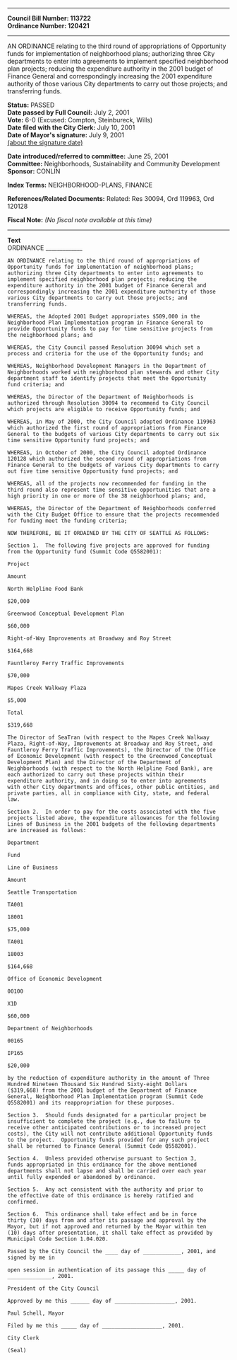 * * * * *  
  
**Council Bill Number: [](#h0)[](#h2)113722**   
**Ordinance Number: 120421**  
  
* * * * *  
  
AN ORDINANCE relating to the third round of appropriations of Opportunity funds for implementation of neighborhood plans; authorizing three City departments to enter into agreements to implement specified neighborhood plan projects; reducing the expenditure authority in the 2001 budget of Finance General and correspondingly increasing the 2001 expenditure authority of those various City departments to carry out those projects; and transferring funds.  
  
**Status:** PASSED   
**Date passed by Full Council:** July 2, 2001   
**Vote:** 6-0 (Excused: Compton, Steinbureck, Wills)   
**Date filed with the City Clerk:** July 10, 2001   
**Date of Mayor's signature:** July 9, 2001   
[(about the signature date)](/~public/approvaldate.htm)   
  
  
**Date introduced/referred to committee:** June 25, 2001   
**Committee:** Neighborhoods, Sustainability and Community Development   
**Sponsor:** CONLIN   
  
**Index Terms:** NEIGHBORHOOD-PLANS, FINANCE  
  
**References/Related Documents:** Related: Res 30094, Ord 119963, Ord 120128  
  
**Fiscal Note:** *(No fiscal note available at this time)*  
  
* * * * *  
  
**Text**  
    ORDINANCE _____________  
  
    AN ORDINANCE relating to the third round of appropriations of  
    Opportunity funds for implementation of neighborhood plans;  
    authorizing three City departments to enter into agreements to  
    implement specified neighborhood plan projects; reducing the  
    expenditure authority in the 2001 budget of Finance General and  
    correspondingly increasing the 2001 expenditure authority of those  
    various City departments to carry out those projects; and  
    transferring funds.  
  
    WHEREAS, the Adopted 2001 Budget appropriates $509,000 in the  
    Neighborhood Plan Implementation program in Finance General to  
    provide Opportunity funds to pay for time sensitive projects from  
    the neighborhood plans; and  
  
    WHEREAS, the City Council passed Resolution 30094 which set a  
    process and criteria for the use of the Opportunity funds; and  
  
    WHEREAS, Neighborhood Development Managers in the Department of  
    Neighborhoods worked with neighborhood plan stewards and other City  
    department staff to identify projects that meet the Opportunity  
    fund criteria; and  
  
    WHEREAS, the Director of the Department of Neighborhoods is  
    authorized through Resolution 30094 to recommend to City Council  
    which projects are eligible to receive Opportunity funds; and  
  
    WHEREAS, in May of 2000, the City Council adopted Ordinance 119963  
    which authorized the first round of appropriations from Finance  
    General to the budgets of various City departments to carry out six  
    time sensitive Opportunity fund projects; and  
  
    WHEREAS, in October of 2000, the City Council adopted Ordinance  
    120128 which authorized the second round of appropriations from  
    Finance General to the budgets of various City departments to carry  
    out five time sensitive Opportunity fund projects; and  
  
    WHEREAS, all of the projects now recommended for funding in the  
    third round also represent time sensitive opportunities that are a  
    high priority in one or more of the 38 neighborhood plans; and,  
  
    WHEREAS, the Director of the Department of Neighborhoods conferred  
    with the City Budget Office to ensure that the projects recommended  
    for funding meet the funding criteria;  
  
    NOW THEREFORE, BE IT ORDAINED BY THE CITY OF SEATTLE AS FOLLOWS:  
  
    Section 1.  The following five projects are approved for funding  
    from the Opportunity fund (Summit Code Q5582001):  
  
    Project  
  
    Amount  
  
    North Helpline Food Bank  
  
    $20,000  
  
    Greenwood Conceptual Development Plan  
  
    $60,000  
  
    Right-of-Way Improvements at Broadway and Roy Street  
  
    $164,668  
  
    Fauntleroy Ferry Traffic Improvements  
  
    $70,000  
  
    Mapes Creek Walkway Plaza  
  
    $5,000  
  
    Total  
  
    $319,668  
  
    The Director of SeaTran (with respect to the Mapes Creek Walkway  
    Plaza, Right-of-Way, Improvements at Broadway and Roy Street, and  
    Fauntleroy Ferry Traffic Improvements), the Director of the Office  
    of Economic Development (with respect to the Greenwood Conceptual  
    Development Plan) and the Director of the Department of  
    Neighborhoods (with respect to the North Helpline Food Bank), are  
    each authorized to carry out these projects within their  
    expenditure authority, and in doing so to enter into agreements  
    with other City departments and offices, other public entities, and  
    private parties, all in compliance with City, state, and federal  
    law.  
  
    Section 2.  In order to pay for the costs associated with the five  
    projects listed above, the expenditure allowances for the following  
    Lines of Business in the 2001 budgets of the following departments  
    are increased as follows:  
  
    Department  
  
    Fund  
  
    Line of Business  
  
    Amount  
  
    Seattle Transportation  
  
    TA001  
  
    18001  
  
    $75,000  
  
    TA001  
  
    18003  
  
    $164,668  
  
    Office of Economic Development  
  
    00100  
  
    X1D  
  
    $60,000  
  
    Department of Neighborhoods  
  
    00165  
  
    IP165  
  
    $20,000  
  
    by the reduction of expenditure authority in the amount of Three  
    Hundred Nineteen Thousand Six Hundred Sixty-eight Dollars  
    ($319,668) from the 2001 budget of the Department of Finance  
    General, Neighborhood Plan Implementation program (Summit Code  
    Q5582001) and its reappropriation for these purposes.  
  
    Section 3.  Should funds designated for a particular project be  
    insufficient to complete the project (e.g., due to failure to  
    receive other anticipated contributions or to increased project  
    costs), the City will not contribute additional Opportunity funds  
    to the project.  Opportunity funds provided for any such project  
    shall be returned to Finance General (Summit Code Q5582001).  
  
    Section 4.  Unless provided otherwise pursuant to Section 3,  
    funds appropriated in this ordinance for the above mentioned  
    departments shall not lapse and shall be carried over each year  
    until fully expended or abandoned by ordinance.  
  
    Section 5.  Any act consistent with the authority and prior to  
    the effective date of this ordinance is hereby ratified and  
    confirmed.  
  
    Section 6.  This ordinance shall take effect and be in force  
    thirty (30) days from and after its passage and approval by the  
    Mayor, but if not approved and returned by the Mayor within ten  
    (10) days after presentation, it shall take effect as provided by  
    Municipal Code Section 1.04.020.  
  
    Passed by the City Council the ____ day of ____________, 2001, and  
    signed by me in  
  
    open session in authentication of its passage this _____ day of  
    ______________, 2001.  
  
    President of the City Council  
  
    Approved by me this ______ day of ___________________, 2001.  
  
    Paul Schell, Mayor  
  
    Filed by me this _____ day of ___________________, 2001.  
  
    City Clerk  
  
    (Seal)  
